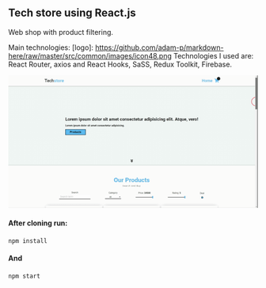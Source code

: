 ##	Tech store using React.js
 Web shop with product filtering.
 
 Main technologies: [logo]: https://github.com/adam-p/markdown-here/raw/master/src/common/images/icon48.png
 Technologies I used are: React Router, axios and React Hooks, SaSS, Redux Toolkit, Firebase.

![](React%20App.gif)

#### After cloning run:

    npm install
#### And

    npm start

